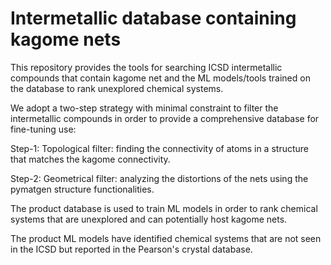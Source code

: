 # Intermetallic database containing kagome nets

This repository provides the tools for searching ICSD intermetallic compounds that contain kagome net and the ML models/tools trained on the database to rank unexplored chemical systems. 

We adopt a two-step strategy with minimal constraint to filter the intermetallic compounds in order to provide a comprehensive database for fine-tuning use:

Step-1: Topological filter: finding the connectivity of atoms in a structure that matches the kagome connectivity. 

Step-2: Geometrical filter: analyzing the distortions of the nets using the pymatgen structure functionalities. 

The product database is used to train ML models in order to rank chemical systems that are unexplored and can potentially host kagome nets. 

The product ML models have identified chemical systems that are not seen in the ICSD but reported in the Pearson's crystal database. 
